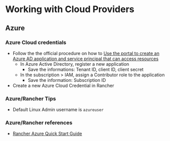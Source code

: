 # Working with Cloud Providers

## Azure

### Azure Cloud credentials

* Follow the the official procedure on how to [Use the portal to create an Azure AD application and service principal that can access resources](https://docs.microsoft.com/en-us/azure/active-directory/develop/howto-create-service-principal-portal)
  * In Azure Active Directory, register a new application
    * Save the informations: Tenant ID, client ID, client secret
  * In the subscription > IAM, assign a Contributor role to the application
    * Save the information: Subscription ID
* Create a new Azure Cloud Credential in Rancher

### Azure/Rancher Tips

* Default Linux Admin username is `azureuser`

### Azure/Rancher references

* [Rancher Azure Quick Start Guide](https://rancher.com/docs/rancher/v2.5/en/quick-start-guide/deployment/microsoft-azure-qs/)
